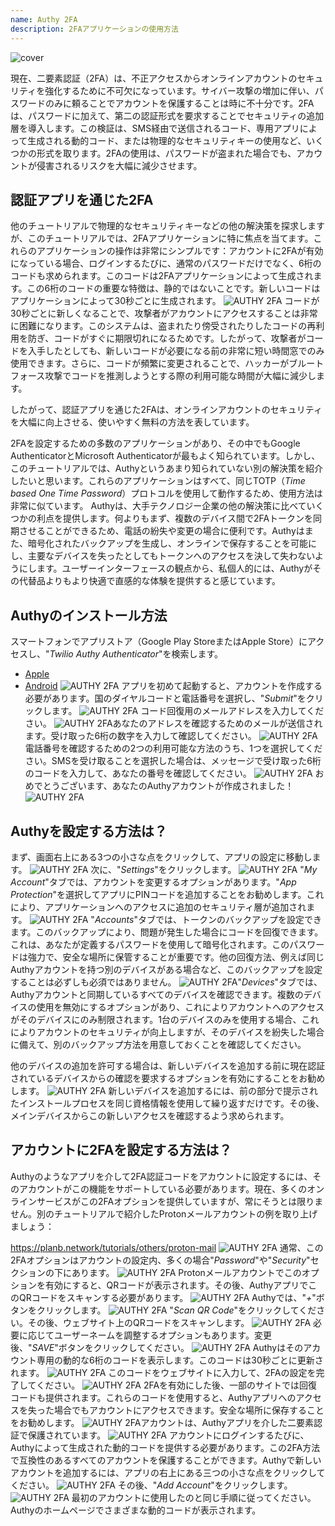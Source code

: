 ```yaml
---
name: Authy 2FA
description: 2FAアプリケーションの使用方法
---
```

![cover](assets/cover.webp)

現在、二要素認証（2FA）は、不正アクセスからオンラインアカウントのセキュリティを強化するために不可欠になっています。サイバー攻撃の増加に伴い、パスワードのみに頼ることでアカウントを保護することは時に不十分です。2FAは、パスワードに加えて、第二の認証形式を要求することでセキュリティの追加層を導入します。この検証は、SMS経由で送信されるコード、専用アプリによって生成される動的コード、または物理的なセキュリティキーの使用など、いくつかの形式を取ります。2FAの使用は、パスワードが盗まれた場合でも、アカウントが侵害されるリスクを大幅に減少させます。

## 認証アプリを通じた2FA

他のチュートリアルで物理的なセキュリティキーなどの他の解決策を探求しますが、このチュートリアルでは、2FAアプリケーションに特に焦点を当てます。これらのアプリケーションの操作は非常にシンプルです：アカウントに2FAが有効になっている場合、ログインするたびに、通常のパスワードだけでなく、6桁のコードも求められます。このコードは2FAアプリケーションによって生成されます。この6桁のコードの重要な特徴は、静的ではないことです。新しいコードはアプリケーションによって30秒ごとに生成されます。
![AUTHY 2FA](assets/notext/01.webp)
コードが30秒ごとに新しくなることで、攻撃者がアカウントにアクセスすることは非常に困難になります。このシステムは、盗まれたり傍受されたりしたコードの再利用を防ぎ、コードがすぐに期限切れになるためです。したがって、攻撃者がコードを入手したとしても、新しいコードが必要になる前の非常に短い時間窓でのみ使用できます。さらに、コードが頻繁に変更されることで、ハッカーがブルートフォース攻撃でコードを推測しようとする際の利用可能な時間が大幅に減少します。

したがって、認証アプリを通じた2FAは、オンラインアカウントのセキュリティを大幅に向上させる、使いやすく無料の方法を表しています。

2FAを設定するための多数のアプリケーションがあり、その中でもGoogle AuthenticatorとMicrosoft Authenticatorが最もよく知られています。しかし、このチュートリアルでは、Authyというあまり知られていない別の解決策を紹介したいと思います。これらのアプリケーションはすべて、同じTOTP（*Time based One Time Password*）プロトコルを使用して動作するため、使用方法は非常に似ています。
Authyは、大手テクノロジー企業の他の解決策に比べていくつかの利点を提供します。何よりもまず、複数のデバイス間で2FAトークンを同期させることができるため、電話の紛失や変更の場合に便利です。Authyはまた、暗号化されたバックアップを生成し、オンラインで保存することを可能にし、主要なデバイスを失ったとしてもトークンへのアクセスを決して失わないようにします。ユーザーインターフェースの観点から、私個人的には、Authyがその代替品よりもより快適で直感的な体験を提供すると感じています。

## Authyのインストール方法

スマートフォンでアプリストア（Google Play StoreまたはApple Store）にアクセスし、"*Twilio Authy Authenticator*"を検索します。

- [Apple](https://apps.apple.com/us/app/twilio-authy/id494168017)
- [Android](https://play.google.com/store/apps/details?id=com.authy.authy)
![AUTHY 2FA](assets/notext/02.webp)
アプリを初めて起動すると、アカウントを作成する必要があります。国のダイヤルコードと電話番号を選択し、"*Submit*"をクリックします。
![AUTHY 2FA](assets/notext/03.webp)
コード回復用のメールアドレスを入力してください。
![AUTHY 2FA](assets/notext/04.webp)あなたのアドレスを確認するためのメールが送信されます。受け取った6桁の数字を入力して確認してください。
![AUTHY 2FA](assets/notext/05.webp)
電話番号を確認するための2つの利用可能な方法のうち、1つを選択してください。SMSを受け取ることを選択した場合は、メッセージで受け取った6桁のコードを入力して、あなたの番号を確認してください。
![AUTHY 2FA](assets/notext/06.webp)
おめでとうございます、あなたのAuthyアカウントが作成されました！
![AUTHY 2FA](assets/notext/07.webp)
## Authyを設定する方法は？

まず、画面右上にある3つの小さな点をクリックして、アプリの設定に移動します。
![AUTHY 2FA](assets/notext/08.webp)
次に、"*Settings*"をクリックします。
![AUTHY 2FA](assets/notext/09.webp)
"*My Account*"タブでは、アカウントを変更するオプションがあります。"*App Protection*"を選択してアプリにPINコードを追加することをお勧めします。これにより、アプリケーションへのアクセスに追加のセキュリティ層が追加されます。
![AUTHY 2FA](assets/notext/10.webp)
"*Accounts*"タブでは、トークンのバックアップを設定できます。このバックアップにより、問題が発生した場合にコードを回復できます。これは、あなたが定義するパスワードを使用して暗号化されます。このパスワードは強力で、安全な場所に保管することが重要です。他の回復方法、例えば同じAuthyアカウントを持つ別のデバイスがある場合など、このバックアップを設定することは必ずしも必須ではありません。
![AUTHY 2FA](assets/notext/11.webp)"*Devices*"タブでは、Authyアカウントと同期しているすべてのデバイスを確認できます。複数のデバイスの使用を無効にするオプションがあり、これによりアカウントへのアクセスがそのデバイスにのみ制限されます。1台のデバイスのみを使用する場合、これによりアカウントのセキュリティが向上しますが、そのデバイスを紛失した場合に備えて、別のバックアップ方法を用意しておくことを確認してください。

他のデバイスの追加を許可する場合は、新しいデバイスを追加する前に現在認証されているデバイスからの確認を要求するオプションを有効にすることをお勧めします。
![AUTHY 2FA](assets/notext/12.webp)
新しいデバイスを追加するには、前の部分で提示されたインストールプロセスを同じ資格情報を使用して繰り返すだけです。その後、メインデバイスからこの新しいアクセスを確認するよう求められます。

## アカウントに2FAを設定する方法は？

Authyのようなアプリを介して2FA認証コードをアカウントに設定するには、そのアカウントがこの機能をサポートしている必要があります。現在、多くのオンラインサービスがこの2FAオプションを提供していますが、常にそうとは限りません。別のチュートリアルで紹介したProtonメールアカウントの例を取り上げましょう：

https://planb.network/tutorials/others/proton-mail
![AUTHY 2FA](assets/notext/13.webp)
通常、この2FAオプションはアカウントの設定内、多くの場合"*Password*"や"*Security*"セクションの下にあります。
![AUTHY 2FA](assets/notext/14.webp)
Protonメールアカウントでこのオプションを有効にすると、QRコードが表示されます。その後、AuthyアプリでこのQRコードをスキャンする必要があります。
![AUTHY 2FA](assets/notext/15.webp)
Authyでは、"*+*"ボタンをクリックします。
![AUTHY 2FA](assets/notext/16.webp)
"*Scan QR Code*"をクリックしてください。その後、ウェブサイト上のQRコードをスキャンします。
![AUTHY 2FA](assets/notext/17.webp)
必要に応じてユーザーネームを調整するオプションもあります。変更後、"*SAVE*"ボタンをクリックしてください。
![AUTHY 2FA](assets/notext/18.webp)
Authyはそのアカウント専用の動的な6桁のコードを表示します。このコードは30秒ごとに更新されます。
![AUTHY 2FA](assets/notext/19.webp)
このコードをウェブサイトに入力して、2FAの設定を完了してください。
![AUTHY 2FA](assets/notext/20.webp)
2FAを有効にした後、一部のサイトでは回復コードも提供されます。これらのコードを使用すると、Authyアプリへのアクセスを失った場合でもアカウントにアクセスできます。安全な場所に保存することをお勧めします。
![AUTHY 2FA](assets/notext/21.webp)アカウントは、Authyアプリを介した二要素認証で保護されています。
![AUTHY 2FA](assets/notext/22.webp)
アカウントにログインするたびに、Authyによって生成された動的コードを提供する必要があります。この2FA方法で互換性のあるすべてのアカウントを保護することができます。Authyで新しいアカウントを追加するには、アプリの右上にある三つの小さな点をクリックしてください。
![AUTHY 2FA](assets/notext/23.webp)
その後、"*Add Account*"をクリックします。
![AUTHY 2FA](assets/notext/24.webp)
最初のアカウントに使用したのと同じ手順に従ってください。Authyのホームページでさまざまな動的コードが表示されます。